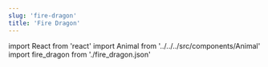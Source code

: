 ```yaml
---
slug: 'fire-dragon'
title: 'Fire Dragon'
---
```

    
import React from 'react'
import Animal from '../../../src/components/Animal'
import fire_dragon from './fire_dragon.json'
    
<Animal data={fire_dragon} />
